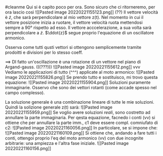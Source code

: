 #cleanme
Qui si è capito poco per ora. Sono sicuro che ci ritorneremo, per ora lascio così
![[Pasted image 20220221155123.png]]
(??)
Il vettore velocità è $\dot{z}$, che sarà perpendicolare al mio vettore z(t).
Nel momento in cui il vettore posizione inizia a ruotare, il vettore velocità ruota mettendosi sempre a 90° rispetto ad esso. Il vettore acccelerazione, a sua volta sarà perpendicolare a $\dot{z}$.
$\ddot{z}$ segue proprio l'equazione di un oscillatore armonico.

Osserva come tutti qusti vettori si ottengono semplicemente tramite prodoitti e divisioni per lo stesso coeff. 

==> DI fatto un'oscillazione è una rotazione di un vettore nel piano di Argand-gauss.
(((???)))
![[Pasted image 20220221155612.png]]
vvv Vediamo le applicazioni di tutto (^^^) applicate al moto armonico:
![[Pasted image 20220221155826.png]]
Se prendo tutto e sostituisco, mi trovo questa equazione:
![[Pasted image 20220221155904.png]]
Soluzioni puramente immaginarie. Osservo che sono dei vettori rotanti (come accade spesso nel campo complesso).

La soluzione generale è una combinazione lineare di tutte le mie soluzioni. Quindi la solizione generale z(t) sarà:
![[Pasted image 20220221155959.png]]
Se voglio avere soluzioni _reali_, sono costretto ad annullare la parte immaginaria. Per qesta equazione, facnedo i conti (vv) si ottiene che per annullare la parte imm., c1 deve essere compl. comniufato di c2:
![[Pasted image 20220221160056.png]]
In particolare, se si impone che:
![[Pasted image 20220221160109.png]]
Si ottiene che, andando a fare tutti i conti, ottengoi proprio l'eq del moto armonico (vv) con due incognite arbitrarie: una ampiezza e l'altra fase iniziale.
![[Pasted image 20220221160156.png]]

